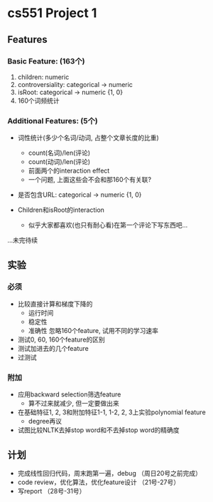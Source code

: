 # cs551 Project 1

## Features

### Basic Feature: (163个)

1. children: numeric
2. controversiality: categorical -> numeric
3. isRoot: categorical -> numeric {1, 0}
4. 160个词频统计

### Additional Features: (5个)

- 词性统计(多少个名词/动词, 占整个文章长度的比重)
  - count(名词)/len(评论)
  - count(动词)/len(评论)
  - 前面两个的interaction effect
  - 一个问题, 上面这些会不会和那160个有关联? 
  
- 是否包含URL: categorical -> numeric {1, 0}

- Children和isRoot的interaction
  - 似乎大家都喜欢(也只有耐心看)在第一个评论下写东西吧...

...未完待续

## 实验

### 必须

- 比较直接计算和梯度下降的
  - 运行时间
  - 稳定性
  - 准确性
  忽略160个feature, 试用不同的学习速率
- 测试0, 60, 160个feature的区别
- 测试加进去的几个feature
- 过测试

### 附加

- 应用backward selection筛选feature
  - 算不过来就减少, 但一定要做出来
- 在基础特征1, 2, 3和附加特征1-1, 1-2, 2, 3上实验polynomial feature
  - degree再议
- 试图比较NLTK去掉stop word和不去掉stop word的精确度

## 计划
- 完成线性回归代码，周末跑第一遍，debug （周日20号之前完成）
- code review，优化算法，优化feature设计 （21号-27号）
- 写report （28号-31号）

